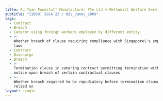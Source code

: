```yaml
---
title: Fu Yuan Foodstuff Manufacturer Pte Ltd v Methodist Welfare Services
subtitle: "[2009] SGCA 23 / 02\_June\_2009"
tags:
  - Contract
  - Breach
  - Caterer using foreign workers employed by different entity
  - >-
    Whether breach of clause requiring compliance with Singapore\'s employment
    laws
  - Contract
  - Discharge
  - Breach
  - >-
    Termination clause in catering contract permitting termination without
    notice upon breach of certain contractual clauses
  - >-
    Whether breach required to be repudiatory before termination clause might be
    relied on
layout: single
---
```


